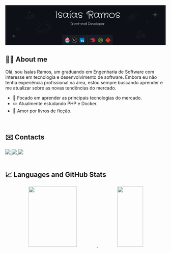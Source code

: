 <img src=".github/banner.png" />
<br>

## 👋🏻 About me
<p>Olá, sou Isaías Ramos, um graduando em Engenharia de Software com interesse em tecnologia e desenvolvimento de software. Embora eu não tenha experiência profissional na área, estou sempre buscando aprender e me atualizar sobre as novas tendências do mercado.</p>

 - 💼 Focado em aprender as principais tecnologias do mercado.
 - ✏️ Atualmente estudando PHP e Docker. 
 - 📕 Amor por livros de ficção.

<br>

## ✉️ Contacts

<div>
    <a href="https://www.instagram.com/isaias.r.o/" target="_blank">
      <img src="https://img.shields.io/badge/-Instagram-%23E4405F?style=for-the-badge&logo=instagram&logoColor=white" target="_blank">
    </a>
    <a href = "mailto:isaiasramosdeoliveira2003@gmail.com">
      <img src="https://img.shields.io/badge/Gmail-D14836?style=for-the-badge&logo=gmail&logoColor=white" destino ="_blank">
    </a>
    <a href="https://www.linkedin.com/in/isa%C3%ADas-ramos-ab015a248" target="_blank">
      <img src="https://img.shields.io/badge/LinkedIn-0077B5?style=for-the-badge&logo=linkedin&logoColor=white" target="_blank">
    </a>
</div>

<br>

## 📈 Languages and GitHub Stats

<div align="center">
  <a href="https://github.com/IsaiasRamosOliveira">
  <img height="190em" width="55%" src="https://github-readme-stats.vercel.app/api?username=IsaiasRamosOliveira&show_icons=true&theme=gotham&include_all_commits=true&count_private=true"/>
  <img height="190em" width="40%"  src="https://github-readme-stats.vercel.app/api/top-langs/?username=IsaiasRamosOliveira&layout=compact&langs_count=7&theme=gotham"/>

</div>
  
